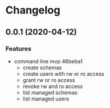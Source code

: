# Changelog

## 0.0.1 (2020-04-12)

### Features

* command line mvp 46beba1
    * create schemas
    * create users with rw or ro access
    * grant rw or ro access
    * revoke rw and ro access
    * list managed schemas
    * list managed users

